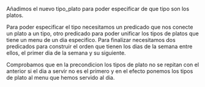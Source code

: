 Añadimos el nuevo tipo_plato para poder especificar de que tipo son los platos.

Para poder especificar el tipo necesitamos un predicado que nos conecte un plato a un tipo, otro predicado para poder unificar los tipos de platos que tiene un menu de un dia especifico. Para finalizar necesitamos dos predicados para construir el orden que tienen los dias de la semana entre ellos, el primer dia de la semana y su siguiente.

Comprobamos que en la precondicion los tipos de plato no se repitan con el anterior si el dia a servir no es el primero y en el efecto ponemos los tipos de plato al menu que hemos servido al dia.
